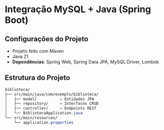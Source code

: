 # Integração MySQL + Java (Spring Boot)
## Configurações do Projeto
- Projeto feito com Maven
- Java 21
- **Dependências**: Spring Web, Spring Data JPA, MySQL Driver, Lombok
## Estrutura do Projeto
```css
biblioteca/
├── src/main/java/com/exemplo/biblioteca/
│   ├── model/          → Entidades JPA
│   ├── repository/     → Interfaces CRUD
│   ├── controller/     → Endpoints REST
│   └── BibliotecaApplication.java
└── src/main/resources/
    └── application.properties
```
